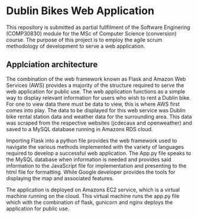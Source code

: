 # Dublin Bikes Web Application

This repository is submitted as partial fullfilment of the Software Enginering (COMP30830) module for the MSc of Computer Science (conversion) course. The purpose of this project is to employ the agile scrum methodology of development to serve a web application. 


## Applciation architecture
The combination of the web framework known as Flask and Amazon Web Services (AWS) provides a majority of the structure required to serve the web application for public use. The web application functions as a simple way to display relevant information for users who wish to rent a Dublin bike. For one to view data there must be data to view, this is where AWS first comes into play. The data to be displayed for this web service was Dublin bike rental station data and weather data for the surrounding area. This data was scraped from the respective websites (jcdecaux and openweather) and saved to a MySQL database running in Amazons RDS cloud.

Importing Flask into a python file provides the web framework used to navigate the various methods implemented with the variety of languages required to develop a successful web application. The App.py file speaks to the MySQL database when information is needed and provides said information to the JavaScript file for implementation and presenting to the html file for formatting. While Google developer provides the tools for displaying the map and associated features.

The application is deployed on Amazons EC2 service, which is a virtual machine running on the cloud. This virtual machine runs the app.py file which with the combination of flask, gunicorn and nginx deploys the application for public use.
